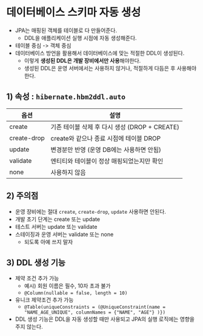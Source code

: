 # 데이터베이스 스키마 자동 생성
- JPA는 매핑된 객체를 테이블로 다 만들어준다.
	- DDL을 애플리케이션 실행 시점에 자동 생성해준다.
- 테이블 중심 -> 객체 중심
- 데이터베이스 방언을 활용해서 데이터베이스에 맞는 적절한 DDL이 생성된다.
	- 이렇게 **생성된 DDL은 개발 장비에서만 사용**해야한다.
	- 생성된 DDL은 운영 서버에서는 사용하지 않거나, 적절하게 다듬은 후 사용해야한다.

## 1) 속성 :  `hibernate.hbm2ddl.auto`
|옵션|설명|
|--|--|
|create|기존 테이블 삭제 후 다시 생성 (DROP + CREATE)|
|create-drop|create와 같으나 종료 시점에 테이블 DROP|
|update|변경분만 반영 (운영 DB에는 사용하면 안됨)|
|validate|엔티티와 테이블이 정상 매핑되었는지만 확인|
|none|사용하지 않음|

## 2) 주의점
- 운영 장비에는 절대 `create`, `create-drop`, `update` 사용하면 안된다.
- 개발 초기 단계는 create 또는 update
- 테스트 서버는 update 또는 validate
- 스테이징과 운영 서버는 validate 또는 none
	- 되도록 아예 쓰지 말자

## 3) DDL 생성 기능
- 제약 조건 추가 가능
	- 예시) 회원 이름은 필수, 10자 초과 불가
	- `@Column(nullable = false, length = 10)`
- 유니크 제약조건 추가 가능
	- `@Table(uniqueConstraints = (@UniqueConstraint(name = "NAME_AGE_UNIQUE", columnNames = {"NAME", "AGE"} )})`
- DDL 생성 기능은 DDL을 자동 생성할 때만 사용되고 JPA의 실행 로직에는 영향을 주지 않는다.
